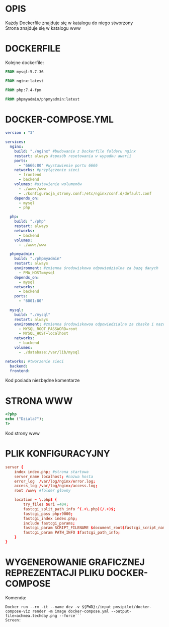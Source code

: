# OPIS
Każdy Dockerfile znajduje się w katalogu do niego stworzony <br>
Strona znajduje się w katalogu www <br>

# DOCKERFILE

Kolejne dockerfile:

```Dockerfile
FROM mysql:5.7.36
```

```Dockerfile
FROM nginx:latest
```

```Dockerfile
FROM php:7.4-fpm
```

```Dockerfile
FROM phpmyadmin/phpmyadmin:latest
```

# DOCKER-COMPOSE.YML

```yml
version : "3"                 

services:
  nginx:                      
    build: "./nginx" #budowanie z Dockerfile folderu nginx
    restart: always #sposób resetowania w wypadku awarii
    ports:                    
      - "6666:80" #wystawienie portu 6666
    networks: #przyłączenie sieci
      - frontend
      - backend
    volumes: #ustawienie wolumenów
      - ./www:/www
      - ./konfiguracja_strony.conf:/etc/nginx/conf.d/default.conf
    depends_on:
      - mysql
      - php

  php: 
    build: "./php"
    restart: always  
    networks:
      - backend
    volumes:
      - ./www:/www

  phpmyadmin:
    build: "./phpmyadmin"
    restart: always
    environment: #zmienna środowiskowa odpowiedzialna za bazę danych
      - PMA_HOST=mysql
    depends_on:
      - mysql
    networks:
      - backend
    ports:
      - "6001:80"

  mysql:
    build: "./mysql"
    restart: always
    environment: #zmienna środowiskowoa odpowiedzialna za chasło i nazwę hosta
      - MYSQL_ROOT_PASSWORD=root 
      - MYSQL_HOST=localhost
    networks:
      - backend
    volumes:
      - ./database:/var/lib/mysql 

networks: #tworzenie sieci
  backend:
  frontend:
  ```

Kod posiada niezbędne komentarze

# STRONA WWW

```php
<?php
echo ("Dziala?");
?>
```

Kod strony www

# PLIK KONFIGURACYJNY

```conf
server {
    index index.php; #strona startowa
    server_name localhost; #nazwa hosta    
    error_log  /var/log/nginx/error.log;
    access_log /var/log/nginx/access.log;
    root /www; #folder głowny

    location ~ \.php$ {
        try_files $uri =404;
        fastcgi_split_path_info ^(.+\.php)(/.+)$;
        fastcgi_pass php:9000;
        fastcgi_index index.php;
        include fastcgi_params;
        fastcgi_param SCRIPT_FILENAME $document_root$fastcgi_script_name;
        fastcgi_param PATH_INFO $fastcgi_path_info;
    }
}
```

# WYGENEROWANIE GRAFICZNEJ REPREZENTACJI PLIKU DOCKER-COMPOSE
Komenda:
```
Docker run --rm -it --name dcv -v ${PWD}:/input pmsipilot/docker-compose-viz render -m image docker-compose.yml --output-file=achmea.techday.png --force```
Screen:
